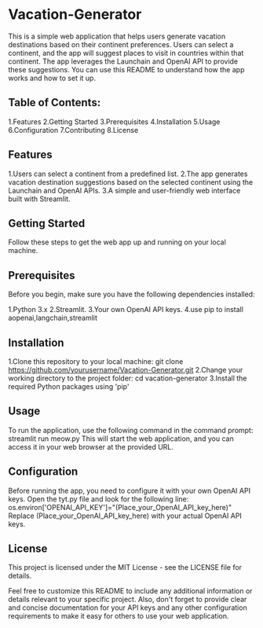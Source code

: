 # Vacation-Generator

This is a simple web application that helps users generate vacation destinations based on their continent preferences. Users can select a continent, and the app will suggest places to visit in countries within that continent. The app leverages the Launchain and OpenAI API to provide these suggestions. You can use this README to understand how the app works and how to set it up.

## Table of Contents:

1.Features
2.Getting Started
3.Prerequisites
4.Installation
5.Usage
6.Configuration
7.Contributing
8.License

## Features

1.Users can select a continent from a predefined list.
2.The app generates vacation destination suggestions based on the selected continent using the Launchain and OpenAI APIs.
3.A simple and user-friendly web interface built with Streamlit.

## Getting Started

Follow these steps to get the web app up and running on your local machine.

## Prerequisites
Before you begin, make sure you have the following dependencies installed:

1.Python 3.x
2.Streamlit.
3.Your own OpenAI API keys.
4.use pip to install aopenai,langchain,streamlit

## Installation
1.Clone this repository to your local machine:
git clone https://github.com/yourusername/Vacation-Generator.git
2.Change your working directory to the project folder:
cd vacation-generator
3.Install the required Python packages using 'pip'

## Usage
To run the application, use the following command in the command prompt:
streamlit run meow.py
This will start the web application, and you can access it in your web browser at the provided URL.

## Configuration
Before running the app, you need to configure it with your own OpenAI API keys. Open the tyt.py file and look for the following line:
os.environ['OPENAI_API_KEY']="(Place_your_OpenAI_API_key_here)"
Replace (Place_your_OpenAI_API_key_here) with your actual OpenAI API keys.

## License

This project is licensed under the MIT License - see the LICENSE file for details.

Feel free to customize this README to include any additional information or details relevant to your specific project. Also, don't forget to provide clear and concise documentation for your API keys and any other configuration requirements to make it easy for others to use your web application.












